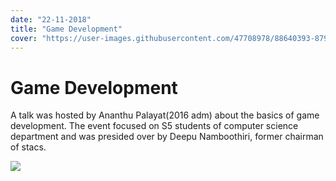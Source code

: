 ```yaml
---
date: "22-11-2018"
title: "Game Development"
cover: "https://user-images.githubusercontent.com/47708978/88640393-879f4a00-d0db-11ea-90f9-ec1f296dad14.jpg"
---
```

# Game Development

A talk was hosted by Ananthu Palayat(2016 adm) about the basics of game development. The event focused on S5 students of computer science department and was presided over by Deepu Namboothiri, former chairman of stacs.

![](https://user-images.githubusercontent.com/47708978/88577209-46b81e80-d064-11ea-8840-9f0db78d95ac.jpg)